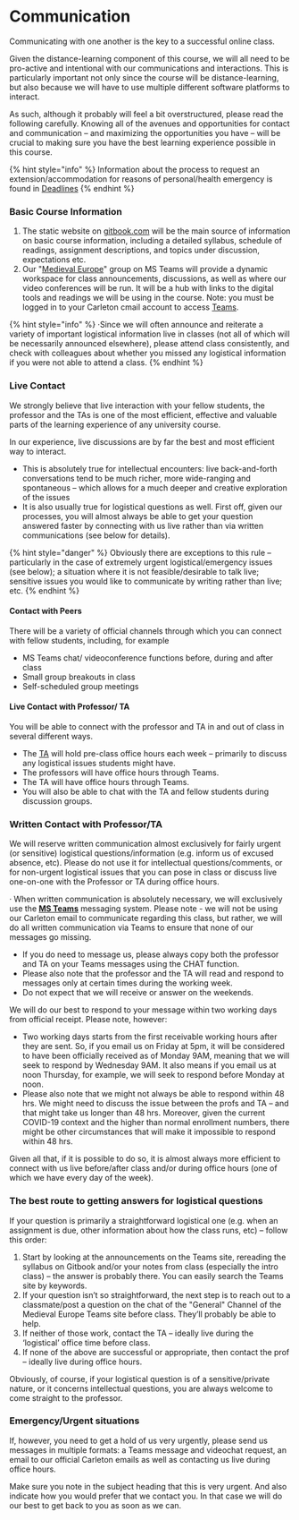 # Communication

Communicating with one another is the key to a successful online class. 

Given the distance-learning component of this course, we will all need to be pro-active and intentional with our communications and interactions. This is particularly important not only since the course will be distance-learning, but also because we will have to use multiple different software platforms to interact.

As such, although it probably will feel a bit overstructured, please read the following carefully. Knowing all of the avenues and opportunities for contact and communication – and maximizing the opportunities you have – will be crucial to making sure you have the best learning experience possible in this course.

{% hint style="info" %}
Information about the process to request an extension/accommodation for reasons of personal/health emergency is found in [Deadlines](../deadlines.md#extensions-and-accommodations)
{% endhint %}

### **Basic Course Information** 

1. The static website on [gitbook.com](https://marc-saurette.gitbook.io/medieval-europe/) will be the main source of information on basic course information, including a detailed syllabus, schedule of readings, assignment descriptions, and topics under discussion, expectations etc. 
2. Our "[Medieval Europe](https://teams.microsoft.com/l/team/19%3a0cd0f4caf3a340a0a69ca0ebdd53ca0d%40thread.tacv2/conversations?groupId=dc372eea-704e-45f0-9975-d9c7bc5c45c8&tenantId=6ad91895-de06-485e-bc51-fce126cc8530)" group on MS Teams will provide a dynamic workspace for class announcements, discussions, as well as where our video conferences will be run. It will be a hub with links to the digital tools and readings we will be using in the course.  Note: you must be logged in to your Carleton cmail account to access [Teams](../../digital-tools/teams/). 

{% hint style="info" %}
·Since we will often announce and reiterate a variety of important logistical information live in classes \(not all of which will be necessarily announced elsewhere\), please attend class consistently, and check with colleagues about whether you missed any logistical information if you were not able to attend a class.
{% endhint %}

### **Live Contact**

We strongly believe that live interaction with your fellow students, the professor and the TAs is one of the most efficient, effective and valuable parts of the learning experience of any university course. 

In our experience, live discussions are by far the best and most efficient way to interact. 

* This is absolutely true for intellectual encounters: live back-and-forth conversations tend to be much richer, more wide-ranging and spontaneous – which allows for a much deeper and creative exploration of the issues
*  It is also usually true for logistical questions as well. First off, given our processes, you will almost always be able to get your question answered faster by connecting with us live rather than via written communications \(see below for details\).

{% hint style="danger" %}
 Obviously there are exceptions to this rule – particularly in the case of extremely urgent logistical/emergency issues \(see below\); a situation where it is not feasible/desirable to talk live; sensitive issues you would like to communicate by writing rather than live; etc.
{% endhint %}

#### **Contact with Peers**

There will be a variety of official channels through which you can connect with fellow students, including, for example

* MS Teams chat/ videoconference functions before, during and after class
* Small group breakouts in class
* Self-scheduled group meetings

#### **Live Contact with Professor/ TA** 

You will be able to connect with the professor and TA in and out of class in several different ways. 

* The [TA](../your-professor/your-teaching-assistant.md) will hold pre-class office hours each week – primarily to discuss any logistical issues students might have. 
* The professors will have office hours through Teams.
* The TA will have office hours through Teams.
* You will also be able to chat with the TA and fellow students during discussion groups.

### **Written Contact with Professor/TA**

We will reserve written communication almost exclusively for fairly urgent \(or sensitive\) logistical questions/information \(e.g. inform us of excused absence, etc\). Please do not use it for intellectual questions/comments, or for non-urgent logistical issues that you can pose in class or discuss live one-on-one with the Professor or TA during office hours.

·      When written communication is absolutely necessary, we will exclusively use the [**MS Teams**](../../digital-tools/teams/) messaging system. Please note - we will not be using our Carleton email to communicate regarding this class, but rather, we will do all written communication via Teams to ensure that none of our messages go missing.

* If you do need to message us, please always copy both the professor and TA on your Teams messages using the CHAT function. 
* Please also note that the professor and the TA will read and respond to  messages only at certain times during the working week.
* Do not expect that we will receive or answer on the weekends.

We will do our best to respond to your message within two working days from official receipt. Please note, however:

* Two working days starts from the first receivable working hours after they are sent. So, if you email us on Friday at 5pm, it will be considered to have been officially received as of Monday 9AM, meaning that we will seek to respond by Wednesday 9AM. It also means if you email us at noon Thursday, for example, we will seek to respond before Monday at noon.
* Please also note that we might not always be able to respond within 48 hrs. We might need to discuss the issue between the profs and TA – and that might take us longer than 48 hrs. Moreover, given the current COVID-19 context and the higher than normal enrollment numbers, there might be other circumstances that will make it impossible to respond within 48 hrs.

Given all that, if it is possible to do so, it is almost always more efficient to connect with us live before/after class and/or during office hours \(one of which we have every day of the week\).

### **The best route to getting answers for logistical questions**

If your question is primarily a straightforward logistical one \(e.g. when an assignment is due, other information about how the class runs, etc\) – follow this order:

1. Start by looking at the announcements on the Teams site, rereading the syllabus on Gitbook and/or your notes from class \(especially the intro class\) – the answer is probably there. You can easily search the Teams site by keywords.
2. If your question isn’t so straightforward, the next step is to reach out to a classmate/post a question on the chat of the "General" Channel of the Medieval Europe Teams site before class. They’ll probably be able to help.
3. If neither of those work, contact the TA – ideally live during the ‘logistical’ office time before class.
4.  If none of the above are successful or appropriate, then contact the prof – ideally live during office hours.

Obviously, of course, if your logistical question is of a sensitive/private nature, or it concerns intellectual questions, you are always welcome to come straight to the professor.

### **Emergency/Urgent situations**

If, however, you need to get a hold of us very urgently, please send us messages in multiple formats: a Teams message and videochat request, an email to our official Carleton emails as well as contacting us live during office hours.

Make sure you note in the subject heading that this is very urgent. And also indicate how you would prefer that we contact you. In that case we will do our best to get back to you as soon as we can.

